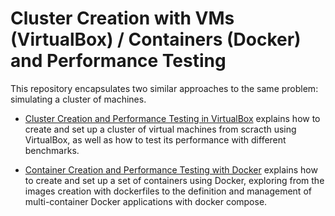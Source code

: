 # Cluster Creation with VMs (VirtualBox) / Containers (Docker) and Performance Testing

This repository encapsulates two similar approaches to the same problem: simulating a cluster of machines.

- [Cluster Creation and Performance Testing in VirtualBox](cluster-creation-and-performance-testing-in-virtualBox.md) explains how to create and set up a cluster of virtual machines from scracth using VirtualBox, as well as how to test its performance with different benchmarks.

- [Container Creation and Performance Testing with Docker](container-creation-and-performance-testing-with-docker.md) explains how to create and set up a set of containers using Docker, exploring from the images creation with dockerfiles to the definition and management of multi-container Docker applications with docker compose.